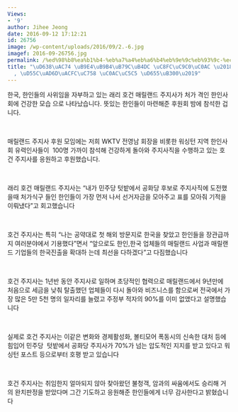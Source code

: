 ```yaml
---
Views:
- '9'
author: Jihee Jeong
date: 2016-09-12 17:12:21
id: 26756
image: /wp-content/uploads/2016/09/2.-6.jpg
imagef: 2016-09-26756.jpg
permalink: /%ed%98%b8%ea%b1%b4-%eb%a7%a4%eb%a6%b4%eb%9e%9c%eb%93%9c-%ec%a3%bc%ec%a7%80%ec%82%ac-%ed%95%9c%ec%9d%b8-%ed%95%9c%ea%b5%ad%ea%b3%bc%ec%9d%98-%ec%82%ac%ec%97%85-%ed%99%95%eb%8c%80/
title: "\uD638\uAC74 \uB9E4\uB9B4\uB79C\uB4DC \uC8FC\uC9C0\uC0AC \u2018\uD55C\uC778\
  , \uD55C\uAD6D\uACFC\uC758 \uC0AC\uC5C5 \uD655\uB300\u2019"
---
```


한국, 한인들의 사위임을 자부하고 있는 래리 호건 매릴랜드 주지사가 처가 격인 한인사회에 건강한 모습 으로 나타났습니다. 뜻있는 한인들이 마련해준 후원회 밤에 참석한 겁니다.

&nbsp;

매릴랜드 주지사 후원 모임에는 저희 WKTV 전영남 회장을 비롯한 워싱턴 지역 한인사회 유력인사들이  100명 가까이 참석해 건강하게 돌아와 주지사직을 수행하고 있는 호건 주지사를 응원하고 후원했습니다.

&nbsp;

래리 호건 매릴랜드 주지사는 “내가 민주당 텃밭에서 공화당 후보로 주지사직에 도전했을때 처가식구 들인 한인들이 가장 먼저 나서 선거자금을 모아주고 표를 모아줘 기적을 이뤄냈다”고 회고했습니다

&nbsp;

호건 주지사는 특히 “나는 공약대로 첫 해외 방문지로 한국을 찾았고 한인들을 장관급까지 여러분야에서 기용했다”면서 “앞으로도 한인,한국 업체들의 매릴랜드 사업과 매릴랜드 기업들의 한국진출을 확대하 는데 최선을 다하겠다”고 다짐했습니다

&nbsp;

호건 주지사는 1년반 동안 주지사로 일하며 초당적인 협력으로 매릴랜드에서 9년만에 처음으로 세금을 낮춰 탈출했던 업체들이 다시 돌아와 비즈니스를 함으로써 전국에서 가장 많은 5만 5천 명의 일자리를 늘렸고 주정부 적자의 90%를 이미 없앴다고 설명했습니다

&nbsp;

실제로 호건 주지사는 이같은 변화와 경제활성화, 볼티모어 폭동시의 신속한 대처 등에 힘입어 민주당  텃밭에서 공화당 주지사가 70%가 넘는 압도적인 지지를 받고 있다고 워싱턴 포스트 등으로부터 호평 받고 있습니다

&nbsp;

호건 주지사는 취임한지 얼마되지 않아 찾아왔던 불청객, 암과의 싸움에서도 승리해 거의 완치판정을 받았다며 그간 기도하고 응원해준 한인들에게 너무 감사한다고 밝혔습니다